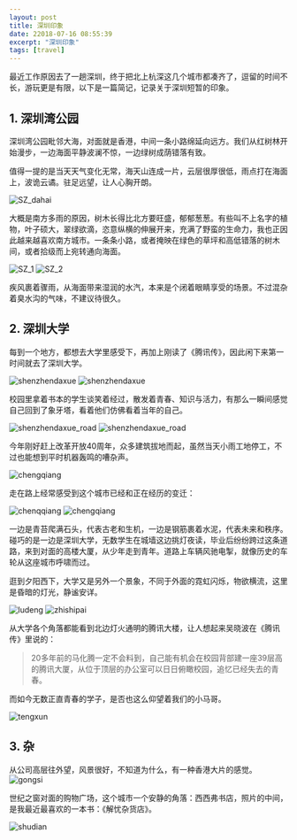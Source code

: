 ```yaml
---
layout: post
title: 深圳印象
date: 22018-07-16 08:55:39
excerpt: "深圳印象"
tags: [travel]
---
```


最近工作原因去了一趟深圳，终于把北上杭深这几个城市都凑齐了，逗留的时间不长，游玩更是有限，以下是一篇简记，记录关于深圳短暂的印象。

<!--more-->

## 1. 深圳湾公园

深圳湾公园毗邻大海，对面就是香港，中间一条小路绵延向远方。我们从红树林开始漫步，一边海面平静波澜不惊，一边绿树成荫错落有致。

值得一提的是当天天气变化无常，海天山连成一片，云层很厚很低，雨点打在海面上，波诡云谲。驻足远望，让人心胸开朗。

![SZ_dahai](https://wx3.sinaimg.cn/large/62de6081ly1ftf6q5zl1bj21hc0u0gmx.jpg)

大概是南方多雨的原因，树木长得比北方要旺盛，郁郁葱葱。有些叫不上名字的植物，叶子硕大，翠绿欲滴，恣意纵横的伸展开来，充满了野蛮的生命力，我也正因此越来越喜欢南方城市。一条条小路，或者掩映在绿色的草坪和高低错落的树木间，或者拾级而上宛转通向海面。

![SZ_1](https://wx1.sinaimg.cn/large/62de6081ly1ftf6q5y65fj20mi0u0jsl.jpg)
![SZ_2](https://wx4.sinaimg.cn/mw690/62de6081ly1ftf6q5virwj20mi0u0dha.jpg)

疾风裹着骤雨，从海面带来湿润的水汽，本来是个闭着眼睛享受的场景。不过混杂着臭水沟的气味，不建议待很久。

## 2. 深圳大学

每到一个地方，都想去大学里感受下，再加上刚读了《腾讯传》，因此闲下来第一时间就去了深圳大学。

![shenzhendaxue](https://wx1.sinaimg.cn/large/62de6081ly1ftgf97v1m8j20mi0u0ab9.jpg)
![shenzhendaxue](https://wx3.sinaimg.cn/large/62de6081ly1ftf6q6a827j21400u0jtf.jpg)

校园里拿着书本的学生谈笑着经过，散发着青春、知识与活力，有那么一瞬间感觉自己回到了象牙塔，看着他们仿佛看着当年的自己。

![shenzhendaxue_road](https://wx4.sinaimg.cn/large/62de6081ly1ftf6q67ocij20mi0u0dhq.jpg)
![shenzhendaxue_road](https://wx4.sinaimg.cn/large/62de6081ly1ftf6q68ukrj20mi0u0abq.jpg)

今年刚好赶上改革开放40周年，众多建筑拔地而起，虽然当天小雨工地停工，不过也能想到平时机器轰鸣的嘈杂声。

![chengqiang](https://wx3.sinaimg.cn/large/62de6081ly1ftf6q64fmtj21400u0770.jpg)

走在路上经常感受到这个城市已经和正在经历的变迁：

![chenqqiang](https://wx3.sinaimg.cn/large/62de6081ly1ftf6q64z64j20mi0u0ta8.jpg)
![chengqiang](https://wx2.sinaimg.cn/large/62de6081ly1ftf6q662pyj20mi0u00u8.jpg)

一边是青苔爬满石头，代表古老和生机，一边是钢筋裹着水泥，代表未来和秩序。碰巧的是一边是深圳大学，无数学生在城墙这边挑灯夜读，毕业后纷纷跨过这条道路，来到对面的高楼大厦，从少年走到青年。道路上车辆风驰电掣，就像历史的车轮从这座城市呼啸而过。

逛到夕阳西下，大学又是另外一个景象，不同于外面的霓虹闪烁，物欲横流，这里是昏暗的灯光，静谧安详。

![ludeng](https://wx2.sinaimg.cn/large/62de6081ly1ftgf97we7vj20mi0u0aao.jpg)
![zhishipai](https://wx3.sinaimg.cn/large/62de6081ly1ftgf9809ynj20mi0u0gmk.jpg)

从大学各个角落都能看到北边灯火通明的腾讯大楼，让人想起来吴晓波在《腾讯传》里说的：

>20多年前的马化腾一定不会料到，自己能有机会在校园背部建一座39层高的腾讯大厦，从位于顶层的办公室可以日日俯瞰校园，追忆已经失去的青春。

而如今无数正直青春的学子，是否也这么仰望着我们的小马哥。

![tengxun](https://wx4.sinaimg.cn/large/62de6081ly1ftgf97yvhij20mi0u0dgf.jpg)

## 3. 杂

从公司高层往外望，风景很好，不知道为什么，有一种香港大片的感觉。
![gongsi](https://wx2.sinaimg.cn/large/62de6081ly1ftgf9820jzj21400u0762.jpg)

世纪之窗对面的购物广场，这个城市一个安静的角落：西西弗书店，照片的中间，是我最近最喜欢的一本书：《解忧杂货店》。

![shudian](https://wx2.sinaimg.cn/large/62de6081ly1ftgf97xhfqj20mi0u00u3.jpg)
